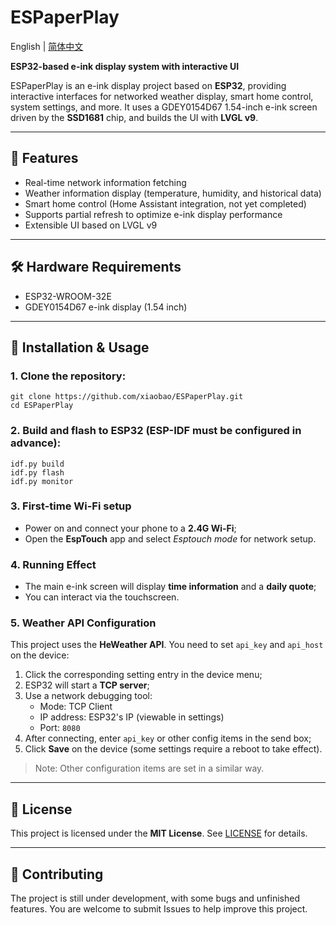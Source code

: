 <!-- This README is translated by GitHub Copilot from the original Chinese README.md -->

# ESPaperPlay

English | [简体中文](README.md)

**ESP32-based e-ink display system with interactive UI**

ESPaperPlay is an e-ink display project based on **ESP32**, providing interactive interfaces for networked weather display, smart home control, system settings, and more. It uses a GDEY0154D67 1.54-inch e-ink screen driven by the **SSD1681** chip, and builds the UI with **LVGL v9**.

---

## 🌟 Features

- Real-time network information fetching
- Weather information display (temperature, humidity, and historical data)
- Smart home control (Home Assistant integration, not yet completed)
- Supports partial refresh to optimize e-ink display performance
- Extensible UI based on LVGL v9

---

## 🛠 Hardware Requirements

- ESP32-WROOM-32E
- GDEY0154D67 e-ink display (1.54 inch)

---

## 🚀 Installation & Usage

### 1. Clone the repository:
   ```
   git clone https://github.com/xiaobao/ESPaperPlay.git
   cd ESPaperPlay
   ```

### 2. Build and flash to ESP32 (ESP-IDF must be configured in advance):
   ```
   idf.py build
   idf.py flash
   idf.py monitor
   ```

### 3. First-time Wi-Fi setup
- Power on and connect your phone to a **2.4G Wi-Fi**;
- Open the **EspTouch** app and select *Esptouch mode* for network setup.

### 4. Running Effect
- The main e-ink screen will display **time information** and a **daily quote**;
- You can interact via the touchscreen.

### 5. Weather API Configuration
This project uses the **HeWeather API**. You need to set `api_key` and `api_host` on the device:

1. Click the corresponding setting entry in the device menu;
2. ESP32 will start a **TCP server**;
3. Use a network debugging tool:
   - Mode: TCP Client
   - IP address: ESP32's IP (viewable in settings)
   - Port: `8080`
4. After connecting, enter `api_key` or other config items in the send box;
5. Click **Save** on the device (some settings require a reboot to take effect).

> Note: Other configuration items are set in a similar way.

---

## 📄 License

This project is licensed under the **MIT License**. See [LICENSE](LICENSE) for details.

---

## 🤝 Contributing

The project is still under development, with some bugs and unfinished features. You are welcome to submit Issues to help improve this project.

